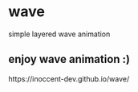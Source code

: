 # wave
simple layered wave animation

<h2>enjoy wave animation :)</h2>
https://inoccent-dev.github.io/wave/
